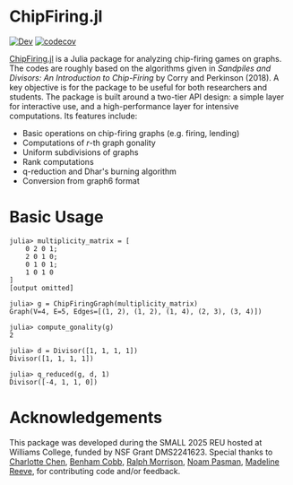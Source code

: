 # ChipFiring.jl

[![Dev](https://img.shields.io/badge/docs-dev-blue.svg)](https://vincentxwang.github.io/ChipFiring.jl/dev/)
[![codecov](https://codecov.io/gh/vincentxwang/ChipFiring.jl/graph/badge.svg?token=TKJBAIMQ6D)](https://codecov.io/gh/vincentxwang/ChipFiring.jl)

[ChipFiring.jl](https://github.com/vincentxwang/ChipFiring.jl) is a Julia package for analyzing chip-firing games on graphs. The codes are roughly based on the algorithms given in *Sandpiles and Divisors: An Introduction to Chip-Firing* by Corry and Perkinson (2018). A key objective is for the package to be useful for both researchers and students. The package is built around a two-tier API design: a simple layer for interactive use, and a high-performance layer for intensive computations. Its features include:

- Basic operations on chip-firing graphs (e.g. firing, lending)
- Computations of $r$-th graph gonality
- Uniform subdivisions of graphs
- Rank computations
- q-reduction and Dhar's burning algorithm
- Conversion from graph6 format

# Basic Usage

```julia-repl
julia> multiplicity_matrix = [
    0 2 0 1;
    2 0 1 0;
    0 1 0 1;
    1 0 1 0   
]
[output omitted]

julia> g = ChipFiringGraph(multiplicity_matrix)
Graph(V=4, E=5, Edges=[(1, 2), (1, 2), (1, 4), (2, 3), (3, 4)])

julia> compute_gonality(g)
2

julia> d = Divisor([1, 1, 1, 1])
Divisor([1, 1, 1, 1])

julia> q_reduced(g, d, 1)
Divisor([-4, 1, 1, 0])
```

# Acknowledgements

This package was developed during the SMALL 2025 REU hosted at Williams College, funded by NSF Grant DMS2241623. Special thanks to [Charlotte Chen](https://github.com/cjc-11), [Benham Cobb](https://github.com/BenhamCobb), [Ralph Morrison](https://sites.williams.edu/10rem/), [Noam Pasman](https://github.com/NoamPasman), [Madeline Reeve](https://github.com/maddie2003), for contributing code and/or feedback.